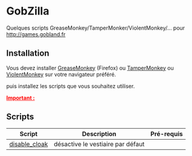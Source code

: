 # GobZilla

Quelques scripts GreaseMonkey/TamperMonker/ViolentMonkey/... pour http://games.gobland.fr

## Installation
Vous devez installer [GreaseMonkey](https://addons.mozilla.org/fr/firefox/addon/greasemonkey/) (Firefox) ou [TamperMonkey](https://www.tampermonkey.net/) ou [ViolentMonkey](https://violentmonkey.github.io/) sur votre navigateur préféré.

puis installez les scripts que vous souhaitez utiliser.

<font color="red"><strong><u>Important : </u></strong></font>

## Scripts
| Script        | Description                       | Pré-requis |
|---------------|-----------------------------------|------------|
| [disable_cloak](https://github.com/seishin77/GobZilla/raw/master/scripts/disable_cloak.user.js) | désactive le vestiaire par défaut | |
